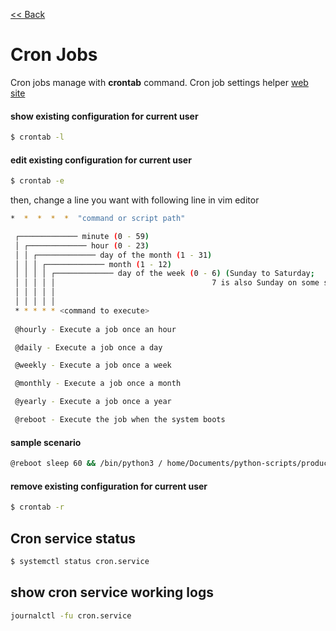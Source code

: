 [<< Back](README.md)

# Cron Jobs

Cron jobs manage with **crontab** command. Cron job settings helper [web site](https://crontab.guru)

#### show existing configuration for current user  
```bash
$ crontab -l
```

#### edit existing configuration for current user  
```bash
$ crontab -e
```
then, change a line you want with following line in vim editor
```bash
*  *  *  *  *  "command or script path"
```

```bash
 ┌───────────── minute (0 - 59)
 │ ┌───────────── hour (0 - 23)
 │ │ ┌───────────── day of the month (1 - 31)
 │ │ │ ┌───────────── month (1 - 12)
 │ │ │ │ ┌───────────── day of the week (0 - 6) (Sunday to Saturday;
 │ │ │ │ │                                   7 is also Sunday on some systems)
 │ │ │ │ │
 │ │ │ │ │
 * * * * * <command to execute>
 
 @hourly - Execute a job once an hour

 @daily - Execute a job once a day

 @weekly - Execute a job once a week

 @monthly - Execute a job once a month

 @yearly - Execute a job once a year

 @reboot - Execute the job when the system boots

```

#### sample scenario
```bash
@reboot sleep 60 && /bin/python3 / home/Documents/python-scripts/production/files_auto
```

#### remove existing configuration for current user  
```bash
$ crontab -r
```

## Cron service status

```bash
$ systemctl status cron.service
```

## show cron service working logs

```bash
journalctl -fu cron.service
```
